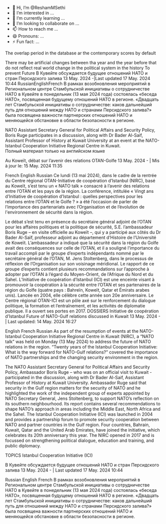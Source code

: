- 👋 Hi, I’m @ReshamMSethi
- 👀 I’m interested in ...
- 🌱 I’m currently learning ...
- 💞️ I’m looking to collaborate on ...
- 📫 How to reach me ...
- 😄 Pronouns: ...
- ⚡ Fun fact: ...

<!---
ReshamMSethi/ReshamMSethi is a ✨ special ✨ repository because its `README.md` (this file) appears on your GitHub profile.
You can click the Preview link to take a look at your changes.
--->The overlap period in the database ar the contemporary scores by default
There may be artificial changes between tha year and the year before that do not reflect real world change in the political system in the history
To prevent Future
В Кувейте обсуждается будущее отношений НАТО и стран Персидского залива
13 May. 2024 -|Last updated 17 May. 2024 10:44
RussianEnglishFrench
В рамках возобновления мероприятий в Региональном центре Стамбульской инициативы о сотрудничестве НАТО в Кувейте в понедельник (13 мая 2024 года) состоялась «беседа НАТО», посвященная будущему отношений НАТО в регионе. «Двадцать лет Стамбульской инициативы о сотрудничестве: каков дальнейший путь для отношений между НАТО и странами Персидского залива?» была посвящена важности партнерских отношений НАТО и меняющейся обстановке в области безопасности в регионе.

NATO Assistant Secretary General for Political Affairs and Security Policy, Boris Ruge participates in a discussion, along with Dr Bader Al-Saif, Assistant Professor of History at Kuwait University at an event at the NATO-Istanbul Cooperation Initiative Regional Centre in Kuwait.  
Полный материал только на английском языке

Au Koweït, débat sur l’avenir des relations OTAN-Golfe
13 May. 2024 -
|
Mis à jour le: 15 May. 2024 11:35

French
English
Russian
Ce lundi (13 mai 2024), dans le cadre de la rentrée du Centre régional OTAN-Initiative de coopération d’Istanbul (NIRC), basé au Koweït, s’est tenu un « NATO talk » consacré à l’avenir des relations entre l’OTAN et les pays de la région. La conférence, intitulée « Vingt ans d’Initiative de coopération d’Istanbul : quelles perspectives pour les relations entre l’OTAN et le Golfe ? » a été l’occasion de parler de l’importance des partenariats avec l’Organisation et de l’évolution de l'environnement de sécurité dans la région.

Le débat s’est tenu en présence du secrétaire général adjoint de l’OTAN pour les affaires politiques et la politique de sécurité, S.E. l’ambassadeur Boris Ruge – en visite officielle au Koweït –, qui y a participé aux côtés du Dr Bader Al-Saïf, professeur adjoint au département d’Histoire de l’Université de Koweït.  L’ambassadeur a indiqué que la sécurité dans la région du Golfe avait des conséquences sur celle de l’OTAN, et il a souligné l’importance du travail accompli par le groupe d’experts indépendants nommé par le secrétaire général de l’OTAN, M. Jens Stoltenberg, dans le processus de réflexion de l’Organisation sur son voisinage méridional.  Le rapport de ce groupe d’experts contient plusieurs recommandations sur l’approche à adopter par l’OTAN à l’égard du Moyen-Orient, de l’Afrique du Nord et du Sahel. 
L’Initiative de coopération d’Istanbul (ICI) est une enceinte visant à promouvoir la coopération à la sécurité entre l’OTAN et ses partenaires de la région du Golfe (quatre pays : Bahreïn, Koweït, Qatar et Émirats arabes unis). Lancée en 2004, elle célèbre cette année son 20e anniversaire. Le Centre régional OTAN-ICI est un pôle axé sur le renforcement du dialogue politique, la formation et l’entraînement, et les activités de diplomatie publique. Il a ouvert ses portes en 2017.
 DOSSIERS
Initiative de coopération d’Istanbul
Future of NATO-Gulf relations discussed in Kuwait
13 May. 2024 -
|
Last updated: 14 May. 2024 16:27

English
French
Russian
As part of the resumption of events at the NATO-Istanbul Cooperation Initiative Regional Centre in Kuwait (NIRC), a “NATO talk” was held on Monday (13 May 2024) to address the future of NATO relations in the region. “Twenty years of the Istanbul Cooperation Initiative: What is the way forward for NATO-Gulf relations?” covered the importance of NATO partnerships and the changing security environment in the region.

The NATO Assistant Secretary General for Political Affairs and Security Policy, Ambassador Boris Ruge – who was on an official visit to Kuwait - participated in the discussion, along with Dr Bader Al-Saif, Assistant Professor of History at Kuwait University.  Ambassador Ruge said that security in the Gulf region matters for the security of NATO and he highlighted the work of the independent group of experts appointed by NATO Secretary General, Jens Stoltenberg, to support NATO’s reflection on its southern neighbourhood.  Its report contains several recommendations to shape NATO’s approach in areas including the Middle East, North Africa and the Sahel. 
The Istanbul Cooperation Initiative (ICI) was launched in 2004 and provides a partnership forum to promote security cooperation between NATO and partner countries in the Gulf region. Four countries, Bahrain, Kuwait, Qatar and the United Arab Emirates, have joined the initiative, which celebrates its 20th anniversary this year. The NIRC opened in 2017 and is focussed on strengthening political dialogue, education and training, and public diplomacy.
 
 TOPICS
Istanbul Cooperation Initiative (ICI)

В Кувейте обсуждается будущее отношений НАТО и стран Персидского залива
13 May. 2024 -
|
Last updated 17 May. 2024 10:44

Russian
English
French
В рамках возобновления мероприятий в Региональном центре Стамбульской инициативы о сотрудничестве НАТО в Кувейте в понедельник (13 мая 2024 года) состоялась «беседа НАТО», посвященная будущему отношений НАТО в регионе. «Двадцать лет Стамбульской инициативы о сотрудничестве: каков дальнейший путь для отношений между НАТО и странами Персидского залива?» была посвящена важности партнерских отношений НАТО и меняющейся обстановке в области безопасности в регионе.


